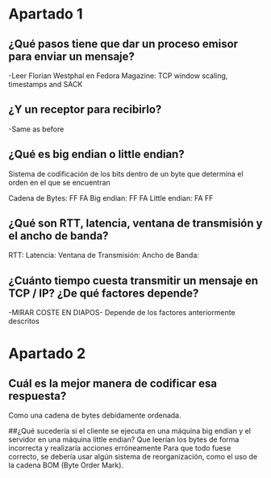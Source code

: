 # Apartado 1

## ¿Qué pasos tiene que dar un proceso emisor para enviar un mensaje?
-Leer Florian Westphal en Fedora Magazine: TCP window scaling, timestamps and SACK


## ¿Y un receptor para recibirlo?
-Same as before


## ¿Qué es big endian o little endian? 
Sistema de codificación de los bits dentro de un byte que determina el orden 
en el que se encuentran

Cadena de Bytes: FF FA
Big endian: FF FA
Little endian: FA FF


## ¿Qué son RTT, latencia, ventana de transmisión y el ancho de banda? 
RTT:
Latencia:
Ventana de Transmisión:
Ancho de Banda:


## ¿Cuánto tiempo cuesta transmitir un mensaje en TCP / IP? ¿De qué factores depende?
-MIRAR COSTE EN DIAPOS-
Depende de los factores anteriormente descritos


# Apartado 2

## Cuál es la mejor manera de codificar esa respuesta? 
Como una cadena de bytes debidamente ordenada.

##¿Qué sucedería si el cliente se ejecuta en una máquina big endian y el servidor en una máquina little endian?
Que leerían los bytes de forma incorrecta y realizaría acciones erróneamente
Para que todo fuese correcto, se debería usar algún sistema de reorganización, como el uso
de la cadena BOM (Byte Order Mark).